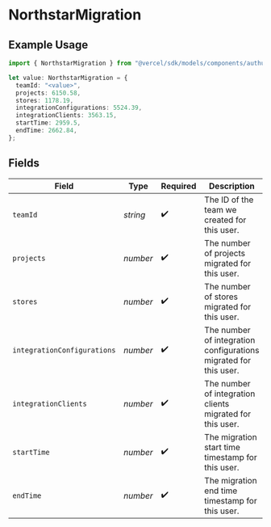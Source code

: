 # NorthstarMigration

## Example Usage

```typescript
import { NorthstarMigration } from "@vercel/sdk/models/components/authuser.js";

let value: NorthstarMigration = {
  teamId: "<value>",
  projects: 6150.58,
  stores: 1178.19,
  integrationConfigurations: 5524.39,
  integrationClients: 3563.15,
  startTime: 2959.5,
  endTime: 2662.84,
};
```

## Fields

| Field                                                            | Type                                                             | Required                                                         | Description                                                      |
| ---------------------------------------------------------------- | ---------------------------------------------------------------- | ---------------------------------------------------------------- | ---------------------------------------------------------------- |
| `teamId`                                                         | *string*                                                         | :heavy_check_mark:                                               | The ID of the team we created for this user.                     |
| `projects`                                                       | *number*                                                         | :heavy_check_mark:                                               | The number of projects migrated for this user.                   |
| `stores`                                                         | *number*                                                         | :heavy_check_mark:                                               | The number of stores migrated for this user.                     |
| `integrationConfigurations`                                      | *number*                                                         | :heavy_check_mark:                                               | The number of integration configurations migrated for this user. |
| `integrationClients`                                             | *number*                                                         | :heavy_check_mark:                                               | The number of integration clients migrated for this user.        |
| `startTime`                                                      | *number*                                                         | :heavy_check_mark:                                               | The migration start time timestamp for this user.                |
| `endTime`                                                        | *number*                                                         | :heavy_check_mark:                                               | The migration end time timestamp for this user.                  |